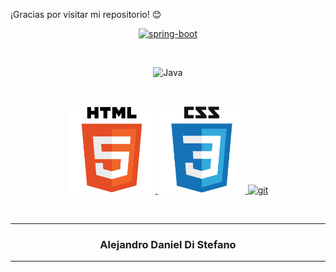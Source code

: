 ¡Gracias por visitar mi repositorio! 😊
<br><p align="center">
<a href="#" target="_blank"> 
  <img src="https://miro.medium.com/v2/resize:fit:1100/0*5FEJ7emIEAxZRCQF" alt="spring-boot"  height="400"/>
 </a> 
</p>&nbsp
<p align="center"> 
 <img src="https://1000logos.net/wp-content/uploads/2020/09/Java-Logo.png" alt="Java" width=300></p>
   
 
 </p>&nbsp
 <p align="center"> 
 <a href="#" target="_blank"> 
  <img src="https://raw.githubusercontent.com/devicons/devicon/master/icons/html5/html5-original-wordmark.svg" alt="html5" width="140" />
  </a> 
  <a href="#" target="_blank">  
  <img src="https://raw.githubusercontent.com/devicons/devicon/master/icons/css3/css3-original-wordmark.svg" alt="css3" width="140" />
 </a> 
<a href="#" target="_blank"> 
  <img src="https://www.vectorlogo.zone/logos/git-scm/git-scm-icon.svg" alt="git" width="140" /> 
  </a> 
</p>&nbsp


---

<h3 align="center">
Alejandro Daniel Di Stefano
</h3>

---
